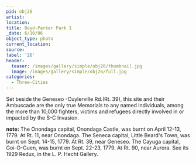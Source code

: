 ```yaml
---
pid: obj26
artist:
location:
title: Boyd-Parker Park 1
_date: 6/10/06
object_type: photo
current_location:
source:
label: '26'
header:
  teaser: /images/gallery/simple/obj26/thumbnail.jpg
  image: /images/gallery/simple/obj26/full.jpg
categories:
  - Three-Cities
---
```

Set beside the Geneseo -Cuylerville Rd.(Rt. 39), this site and their Ambuscade are the only true Memorials to any named individuals, among the more than 10,000 fighters, victims and refugees directly involved in or impacted by the S-C Invasion.

**note:**
The Onondaga capital, Onondaga Castle, was burnt on April 12-13, 1779. At Rt. 11, near Onondaga. The Seneca capital, Little Beard's Town, was burnt on Sept. 14-15, 1779. At Rt. 39, near Geneseo. The Cayuga capital, Goi-O-Guen, was burnt on Sept. 22-23, 1779. At Rt. 90, near Aurora. See its 1929 Redux, in the L. P. Hecht Gallery.
